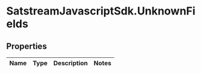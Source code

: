 # SatstreamJavascriptSdk.UnknownFields

## Properties
Name | Type | Description | Notes
------------ | ------------- | ------------- | -------------
